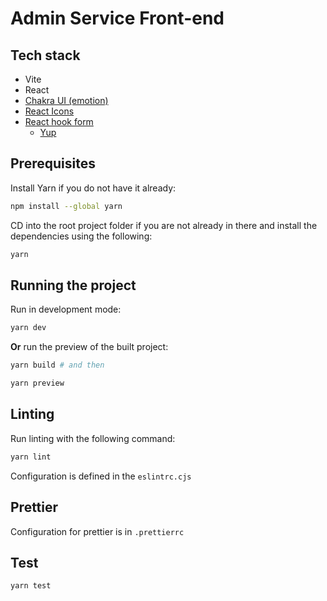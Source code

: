 # Admin Service Front-end

## Tech stack

- Vite
- React
- [Chakra UI (emotion)](https://chakra-ui.com/)
- [React Icons](https://react-icons.github.io/react-icons/)
- [React hook form](https://react-hook-form.com/get-started)
  - [Yup](https://github.com/jquense/yup)

## Prerequisites

Install Yarn if you do not have it already:

```bash
npm install --global yarn
```

CD into the root project folder if you are not already in there and install the
dependencies using the following:

```bash
yarn
```

## Running the project

Run in development mode:

```bash
yarn dev
```

**Or** run the preview of the built project:

```bash
yarn build # and then

yarn preview
```

## Linting

Run linting with the following command:

```bash
yarn lint
```

Configuration is defined in the `eslintrc.cjs`

## Prettier

Configuration for prettier is in `.prettierrc`

## Test
```
yarn test
```
